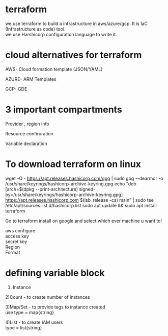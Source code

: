 # terraform
we use terraform to build a infrastructure in aws/azure/gcp. 
It is IaC (Infrastructure as code) tool.  
we use Harshicorp configuration language to write it.  

# cloud alternatives for terraform
AWS- Cloud formation template (JSON/YAML)

AZURE- ARM Templates

GCP- GDE

# 3 important compartments
Provider , region info

Resource confiruration

Variable declaration

# To download terraform on linux

wget -O - https://apt.releases.hashicorp.com/gpg | sudo gpg --dearmor -o /usr/share/keyrings/hashicorp-archive-keyring.gpg
echo "deb [arch=$(dpkg --print-architecture) signed-by=/usr/share/keyrings/hashicorp-archive-keyring.gpg] https://apt.releases.hashicorp.com $(lsb_release -cs) main" | sudo tee /etc/apt/sources.list.d/hashicorp.list
sudo apt update && sudo apt install terraform

Go to terraform install on google and select which ever machine u want to!

aws configure            
access key         
secret key       
Region        
Format

# defining variable block

1) Instance       

2)Count - to create number of instances        

3)Map/Set - to provide tags to instance created                   
 use type = map{string}

4)List - to create IAM users            
type = list{string}
